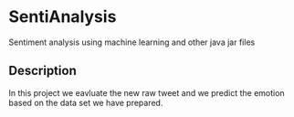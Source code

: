 # SentiAnalysis
Sentiment analysis using machine learning and other java jar files

## Description
In this project we eavluate the new raw tweet and we predict the emotion based on the data set we have prepared. 
